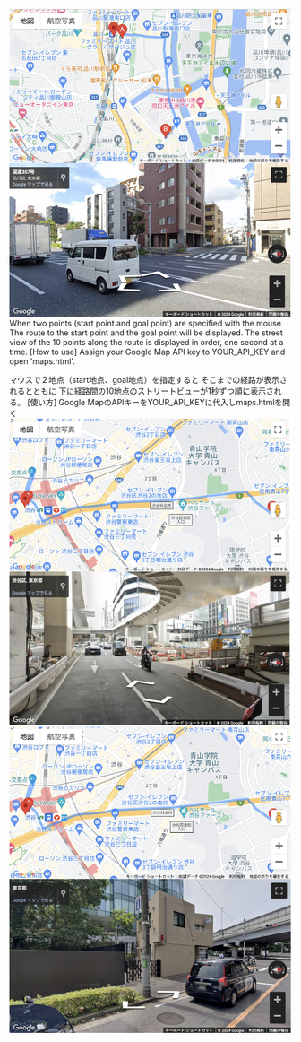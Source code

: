 ![picture 0](../images/2843f16e017ae31c892780558c791bc914ca656522acf07c91dbe918139c1d8c.png)  
When two points (start point and goal point) are specified with the mouse
The route to the start point and the goal point will be displayed.
The street view of the 10 points along the route is displayed in order, one second at a time.
[How to use]
Assign your Google Map API key to YOUR_API_KEY and open 'maps.html'.

マウスで２地点（start地点、goal地点）を指定すると
そこまでの経路が表示されるとともに
下に経路間の10地点のストリートビューが1秒ずつ順に表示される。
[使い方]
Google MapのAPIキーをYOUR_API_KEYに代入しmaps.htmlを開く
![picture 1](../images/7e860f85485203636999df142ac3cba2ca7fa8cd821892325f3f2b01a03cb02a.png)  
![picture 2](../images/9aec8247730f9d4749f1cefe60258e8c7c9fae1133f087d54f130f3e53e41e31.png)  
